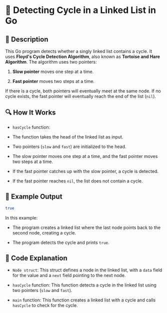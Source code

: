 # 📌 Detecting Cycle in a Linked List in Go

## 🚀 Description
This Go program detects whether a singly linked list contains a cycle. It uses **Floyd's Cycle Detection Algorithm**, also known as **Tortoise and Hare Algorithm**. The algorithm uses two pointers:

1. **Slow pointer** moves one step at a time.

2. **Fast pointer** moves two steps at a time.

If there is a cycle, both pointers will eventually meet at the same node. If no cycle exists, the fast pointer will eventually reach the end of the list (`nil`).

## 🔍 How It Works
- `hasCycle` function:

 - The function takes the head of the linked list as input.

 - Two pointers (`slow` and `fast`) are initialized to the head.

 - The slow pointer moves one step at a time, and the fast pointer moves two steps at a time.

 - If the fast pointer catches up with the slow pointer, a cycle is detected.

 - If the fast pointer reaches `nil`, the list does not contain a cycle.

## 🎯 Example Output
```sh
true
```
In this example:

- The program creates a linked list where the last node points back to the second node, creating a cycle.

- The program detects the cycle and prints `true`.

## 📂 Code Explanation
- `Node struct`: This struct defines a node in the linked list, with a `data` field for the value and a `next` field pointing to the next node.

- `hasCycle` function: This function detects a cycle in the linked list using two pointers (`slow` and `fast`).

- `main` function: This function creates a linked list with a cycle and calls `hasCycle` to check for the cycle.
